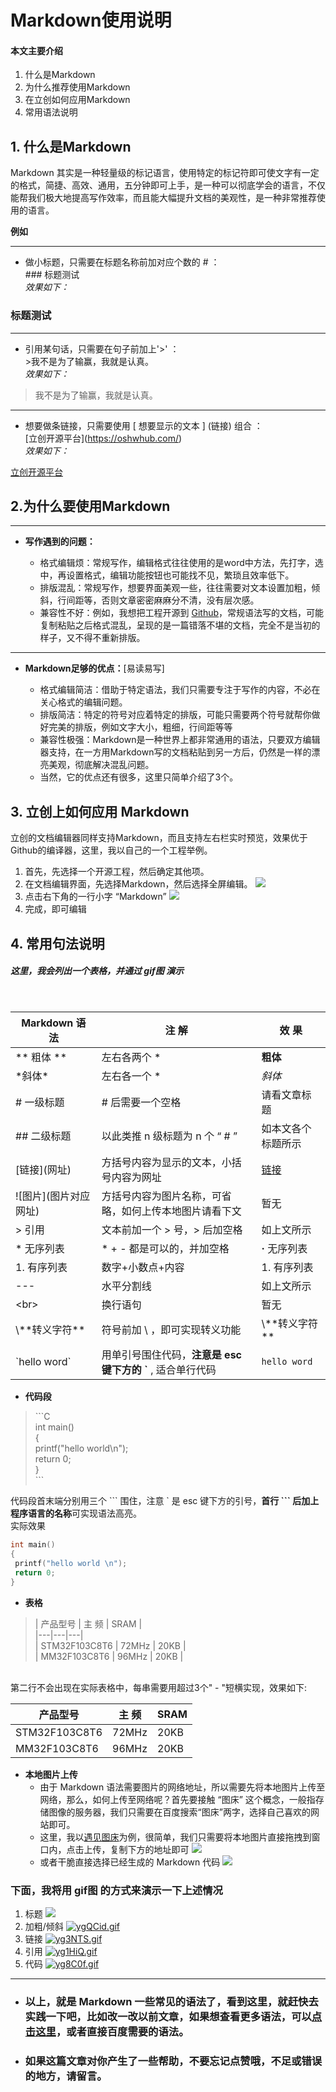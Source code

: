 # Markdown使用说明
#### 本文主要介绍
1. 什么是Markdown
2. 为什么推荐使用Markdown
3. 在立创如何应用Markdown
4. 常用语法说明

## 1. 什么是Markdown
 Markdown 其实是一种轻量级的标记语言，使用特定的标记符即可使文字有一定的格式，简捷、高效、通用，五分钟即可上手，是一种可以彻底学会的语言，不仅能帮我们极大地提高写作效率，而且能大幅提升文档的美观性，是一种非常推荐使用的语言。

 **例如**

---
* 做小标题，只需要在标题名称前加对应个数的 \# ：<br>
 \### 标题测试<br>
*效果如下：*
### 标题测试
---
* 引用某句话，只需要在句子前加上\'\>' ： <br>
\>我不是为了输赢，我就是认真。<br>
*效果如下：*
>我不是为了输赢，我就是认真。
---
* 想要做条链接，只需要使用 [ 想要显示的文本 ] (链接)  组合 ：<br>
\[立创开源平台](https://oshwhub.com/)<br>
*效果如下：* 

[立创开源平台](https://oshwhub.com/)
<br>
## 2.为什么要使用Markdown
---
* **写作遇到的问题：**  

  * 格式编辑烦：常规写作，编辑格式往往使用的是word中方法，先打字，选中，再设置格式，编辑功能按钮也可能找不见，繁琐且效率低下。
  * 排版混乱：常规写作，想要界面美观一些，往往需要对文本设置加粗，倾斜，行间距等，否则文章密密麻麻分不清，没有层次感。
  * 兼容性不好：例如，我想把工程开源到 [Github](https://github.com/)，常规语法写的文档，可能复制粘贴之后格式混乱，呈现的是一篇错落不堪的文档，完全不是当初的样子，又不得不重新排版。
---
* **Markdown足够的优点：**[易读易写]

  * 格式编辑简洁：借助于特定语法，我们只需要专注于写作的内容，不必在关心格式的编辑问题。
  * 排版简洁：特定的符号对应着特定的排版，可能只需要两个符号就帮你做好完美的排版，例如文字大小，粗细，行间距等等
  * 兼容性极强：Markdown是一种世界上都非常通用的语法，只要双方编辑器支持，在一方用Markdown写的文档粘贴到另一方后，仍然是一样的漂亮美观，彻底解决混乱问题。
  * 当然，它的优点还有很多，这里只简单介绍了3个。

## 3. 立创上如何应用 Markdown
立创的文档编辑器同样支持Markdown，而且支持左右栏实时预览，效果优于Github的编译器，这里，我以自己的一个工程举例。
1. 首先，先选择一个开源工程，然后确定其他项。
2. 在文档编辑界面，先选择Markdown，然后选择全屏编辑。
![](https://www.hualigs.cn/image/602b7341b5920.jpg)
3. 点击右下角的一行小字 “Markdown”
![](https://www.hualigs.cn/image/602b7366d737e.jpg)
4. 完成，即可编辑
## 4. 常用句法说明
##### 这里，我会列出一个表格，并通过 gif图 演示
<br>

| Markdown 语 法 | 注 解 | 效 果 |
| --- | --- | --- |
| \** 粗体 ** | 左右各两个 *    |**粗体**|
| \*斜体* | 左右各一个 \*| *斜体*|
|\# 一级标题| # 后需要一个空格| 请看文章标题|
| \## 二级标题|以此类推 n 级标题为 n 个 “ # ” |如本文各个标题所示|
|   \[链接](网址)|    方括号内容为显示的文本，小括号内容为网址   |[链接](https://baike.baidu.com/item/%E9%93%BE%E6%8E%A5/2665501)|
| !\[图片](图片对应网址)  |   方括号内容为图片名称，可省略，如何上传本地图片请看下文 |暂无|
|\> 引用|文本前加一个 > 号，> 后加空格| 如上文所示 |
|* 无序列表|* + - 都是可以的，并加空格|  **·** 无序列表   |
|1. 有序列表|数字+小数点+内容|1. 有序列表|
|---|水平分割线| 如上文所示|
|\<br>|换行语句|暂无|
|\\\*\*转义字符**|符号前加 \ ，即可实现转义功能 |\\\*\*转义字符**|
| \`hello word\` |用单引号围住代码，**注意是 esc 键下方的 \`** , 适合单行代码| `hello word` |
* **代码段**<br>
>\```C<br>
int main()<br>
{<br>
 printf("hello world\n");<br>
 return 0;<br>
}<br>
\```<br>

代码段首末端分别用三个 \``` 围住，注意 ` 是 esc 键下方的引号，**首行 ``` 后加上程序语言的名称**可实现语法高亮。<br>
实际效果<br>
```C
int main()
{
 printf("hello world \n");
 return 0;
}
```
* **表格**
> \| 产品型号 | 主 频 | SRAM |<br>
\|---|---|---|<br>
\| STM32F103C8T6 | 72MHz | 20KB |<br>
\| MM32F103C8T6  | 96MHz | 20KB |<br>

<br>
第二行不会出现在实际表格中，每串需要用超过3个" - "短横实现，效果如下:<br>

| 产品型号 | 主 频 | SRAM |
| --- | --- | --- |
| STM32F103C8T6 | 72MHz | 20KB |
| MM32F103C8T6  | 96MHz | 20KB |
* **本地图片上传**
  * 由于 Markdown 语法需要图片的网络地址，所以需要先将本地图片上传至网络，那么，如何上传至网络呢？首先要接触 “图床” 这个概念，一般指存储图像的服务器，我们只需要在百度搜索“图床”两字，选择自己喜欢的网站即可。
  * 这里，我以[遇见图床](https://www.hualigs.cn/)为例，很简单，我们只需要将本地图片直接拖拽到窗口内，点击上传，复制下方的地址即可
![](https://www.hualigs.cn/image/602be62ddabc6.jpg)
  * 或者干脆直接选择已经生成的 Markdown 代码
![](https://www.hualigs.cn/image/602be62ddab8e.jpg)
### 下面，我将用 gif图 的方式来演示一下上述情况
1. 标题
![](https://www.hualigs.cn/image/602bea6b44952.jpg)
2. 加粗/倾斜
[![ygQCid.gif](https://s3.ax1x.com/2021/02/17/ygQCid.gif)](https://imgchr.com/i/ygQCid)
3. 链接
[![yg3NTS.gif](https://s3.ax1x.com/2021/02/17/yg3NTS.gif)](https://imgchr.com/i/yg3NTS)
4. 引用
[![yg1HiQ.gif](https://s3.ax1x.com/2021/02/17/yg1HiQ.gif)](https://imgchr.com/i/yg1HiQ)
5. 代码
[![yg8C0f.gif](https://s3.ax1x.com/2021/02/17/yg8C0f.gif)](https://imgchr.com/i/yg8C0f)
---
* ### 以上，就是 Markdown 一些常见的语法了，看到这里，就赶快去实践一下吧，比如改一改以前文章，如果想查看更多语法，可以[点击这里](https://www.zybuluo.com/static/editor/cmd-manual.html)，或者直接百度需要的语法。
* ### 如果这篇文章对你产生了一些帮助，不要忘记点赞哦，不足或错误的地方，请留言。
